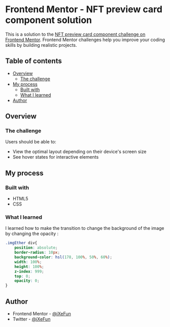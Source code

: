 # Frontend Mentor - NFT preview card component solution

This is a solution to the [NFT preview card component challenge on Frontend Mentor](https://www.frontendmentor.io/challenges/nft-preview-card-component-SbdUL_w0U). Frontend Mentor challenges help you improve your coding skills by building realistic projects. 

## Table of contents

- [Overview](#overview)
  - [The challenge](#the-challenge)
- [My process](#my-process)
  - [Built with](#built-with)
  - [What I learned](#what-i-learned)
- [Author](#author)


## Overview

### The challenge

Users should be able to:

- View the optimal layout depending on their device's screen size
- See hover states for interactive elements

## My process

### Built with

- HTML5
- CSS

### What I learned

I learned how to make the transition to change the background of the image by changing the opacity :

```css
.imgEther div{
    position: absolute;
    border-radius: 10px;
    background-color: hsl(178, 100%, 50%, 60%);
    width: 100%;
    height: 100%;
    z-index: 999;
    top: 0;
    opacity: 0;
}
```

## Author

- Frontend Mentor - [@iXeFun](https://www.frontendmentor.io/profile/iXeFun)
- Twitter - [@iXeFun](https://www.twitter.com/iXeFun)
